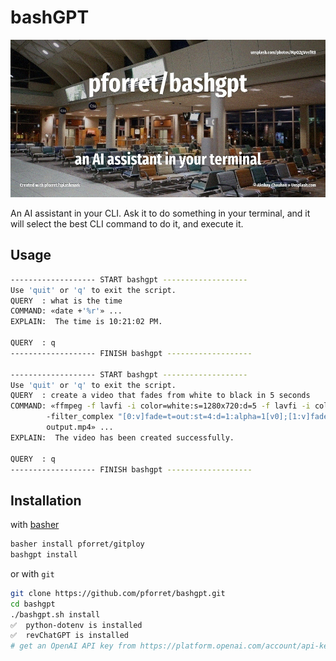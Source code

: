 # bashGPT

![bash GPT](assets/bashgpt.jpg)

An AI assistant in your CLI. Ask it to do something in your terminal, and it will select the best CLI command to do it, and execute it.

## Usage

```bash
------------------- START bashgpt -------------------
Use 'quit' or 'q' to exit the script.
QUERY  : what is the time
COMMAND: «date +'%r'» ...
EXPLAIN:  The time is 10:21:02 PM.
 
QUERY  : q
------------------- FINISH bashgpt -------------------

------------------- START bashgpt -------------------
Use 'quit' or 'q' to exit the script.
QUERY  : create a video that fades from white to black in 5 seconds
COMMAND: «ffmpeg -f lavfi -i color=white:s=1280x720:d=5 -f lavfi -i color=black:s=1280x720:d=5 
        -filter_complex "[0:v]fade=t=out:st=4:d=1:alpha=1[v0];[1:v]fade=t=in:st=0:d=1:alpha=1[v1];[v0][v1]concat=n=2:v=1:a=0" 
        output.mp4» ...
EXPLAIN:  The video has been created successfully.
 
QUERY  : q
------------------- FINISH bashgpt -------------------
```

## Installation

with [basher](https://github.com/basherpm/basher)

```bash
basher install pforret/gitploy
bashgpt install
```

or with `git`

```bash
git clone https://github.com/pforret/bashgpt.git
cd bashgpt
./bashgpt.sh install
✅  python-dotenv is installed
✅  revChatGPT is installed
# get an OpenAI API key from https://platform.openai.com/account/api-keys
```
